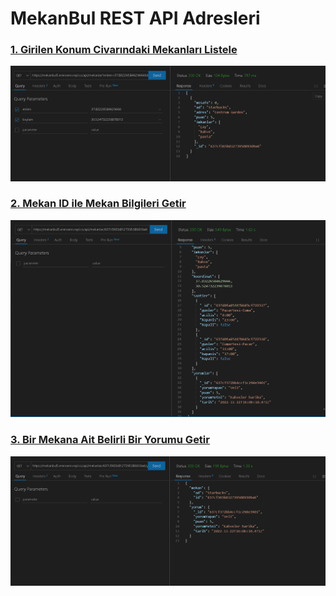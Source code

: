 # MekanBul REST API Adresleri
### [1. Girilen Konum Civarındaki Mekanları Listele](https://mekanbul5.erensenn.repl.co/api/mekanlar?enlem=37.83226584629666&boylam=30.524732239878013)
![1](./resimler/koordinat.png)

### [2. Mekan ID ile Mekan Bilgileri Getir](https://mekanbul5.erensenn.repl.co/api/mekanlar/637cf365b8127395089309a6)
![2](./resimler/mekanlar.png)

### [3. Bir Mekana Ait Belirli Bir Yorumu Getir](https://mekanbul5.erensenn.repl.co/api/mekanlar/637cf365b8127395089309a6/yorumlar/637cf372bb4ccf1c298e3901)
![3](./resimler/yorumlar.png)
